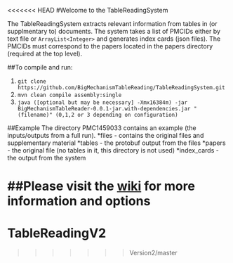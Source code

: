 <<<<<<< HEAD
#Welcome to the TableReadingSystem

The TableReadingSystem extracts relevant information from tables in (or supplmentary to) documents. The system takes a list of PMCIDs either by text file or `ArrayList<Integer>` and generates index cards (json files). The PMCIDs must correspond to the papers located in the papers directory (required at the top level).

##To compile and run: 

1. `git clone https://github.com/BigMechanismTableReading/TableReadingSystem.git`  
2. `mvn clean compile assembly:single`   
3. `java ([optional but may be necessary] -Xmx16384m) -jar BigMechanismTableReader-0.0.1-jar.with-dependencies.jar "(filename)" (0,1,2 or 3 depending on configuration)`

##Example
The directory PMC1459033 contains an example (the inputs/outputs from a full run).
*files - contains the original files and supplementary material
*tables - the protobuf output from the files
*papers - the original file (no tables in it, this directory is not used)
*index_cards - the output from the system

##Please visit the [wiki](https://github.com/BigMechanismTableReading/TableReadingSystem/wiki) for more information and options
=======
# TableReadingV2
>>>>>>> Version2/master
